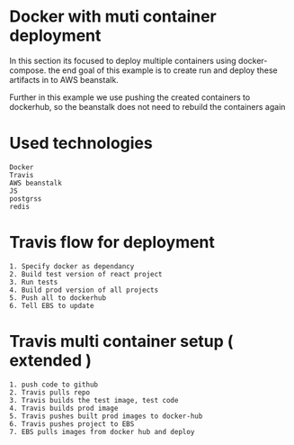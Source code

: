 # Docker with muti container deployment

In this section its focused to deploy multiple containers using docker-compose. the end goal of this example is to create run and deploy these artifacts in to AWS beanstalk.

Further in this example we use pushing the created containers to dockerhub, so the beanstalk does not need to rebuild the containers again

# Used technologies
    Docker
    Travis
    AWS beanstalk
    JS
    postgrss
    redis

# Travis flow for deployment
    1. Specify docker as dependancy
    2. Build test version of react project
    3. Run tests
    4. Build prod version of all projects
    5. Push all to dockerhub
    6. Tell EBS to update

# Travis multi container setup ( extended )
    1. push code to github
    2. Travis pulls repo
    3. Travis builds the test image, test code
    4. Travis builds prod image
    5. Travis pushes built prod images to docker-hub
    6. Travis pushes project to EBS
    7. EBS pulls images from docker hub and deploy


